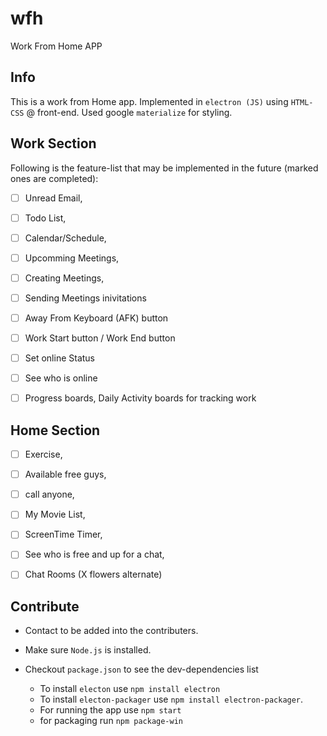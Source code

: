 # wfh

Work From Home APP

## Info

This is a work from Home app. Implemented in `electron (JS)` using `HTML-CSS` @ front-end. Used google `materialize` for styling.

## Work Section

Following is the feature-list that may be implemented in the future (marked ones are completed):

- [ ] Unread Email,

- [ ] Todo List,

- [ ] Calendar/Schedule,

- [ ] Upcomming Meetings,

- [ ] Creating Meetings,

- [ ] Sending Meetings inivitations

- [ ] Away From Keyboard (AFK) button

- [ ] Work Start button / Work End button

- [ ] Set online Status

- [ ] See who is online

- [ ] Progress boards, Daily Activity boards for tracking work

## Home Section

- [ ] Exercise,

- [ ] Available free guys,

- [ ] call anyone,

- [ ] My Movie List,

- [ ] ScreenTime Timer,

- [ ] See who is free and up for a chat,

- [ ] Chat Rooms (X flowers alternate)

## Contribute

- Contact to be added into the contributers.

- Make sure `Node.js` is installed.

- Checkout `package.json` to see the dev-dependencies list
  - To install `electon` use `npm install electron`
  - To install `electon-packager` use `npm install electron-packager`.
  - For running the app use `npm start`
  - for packaging run `npm package-win`
